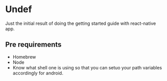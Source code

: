 # Undef

Just the initial result of doing the getting started guide with react-native app.

## Pre requirements

- Homebrew
- Node
- Know what shell one is using so that you can setuo your path variables accordingly for android.
